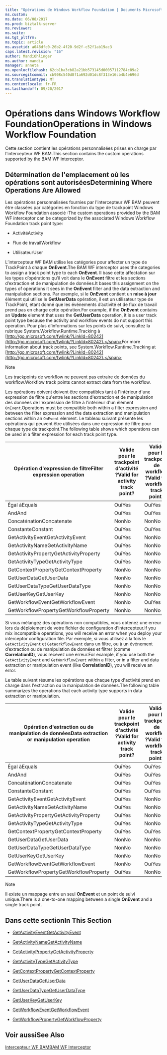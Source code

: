 ```yaml
---
title: "Opérations de Windows Workflow Foundation | Documents Microsoft"
ms.custom: 
ms.date: 06/08/2017
ms.prod: biztalk-server
ms.reviewer: 
ms.suite: 
ms.tgt_pltfrm: 
ms.topic: article
ms.assetid: a048dfc0-26b2-4f20-9d2f-c52f1ab19ac3
caps.latest.revision: "16"
author: MandiOhlinger
ms.author: mandia
manager: anneta
ms.openlocfilehash: 62cb1ba3cb82a21bb573145d00057112784c89a2
ms.sourcegitcommit: cb908c540d8f1a692d01dc8f313e16cb4b4e696d
ms.translationtype: MT
ms.contentlocale: fr-FR
ms.lasthandoff: 09/20/2017
---
```

# <a name="operations-in-windows-workflow-foundation"></a><span data-ttu-id="0de39-102">Opérations dans Windows Workflow Foundation</span><span class="sxs-lookup"><span data-stu-id="0de39-102">Operations in Windows Workflow Foundation</span></span>
<span data-ttu-id="0de39-103">Cette section contient les opérations personnalisées prises en charge par l'intercepteur WF BAM.</span><span class="sxs-lookup"><span data-stu-id="0de39-103">This section contains the custom operations supported by the BAM WF interceptor.</span></span>  
  
## <a name="determining-where-operations-are-allowed"></a><span data-ttu-id="0de39-104">Détermination de l'emplacement où les opérations sont autorisées</span><span class="sxs-lookup"><span data-stu-id="0de39-104">Determining Where Operations Are Allowed</span></span>  
 <span data-ttu-id="0de39-105">Les opérations personnalisées fournies par l'intercepteur WF BAM peuvent être classées par catégories en fonction du type de trackpoint Windows Workflow Foundation associé :</span><span class="sxs-lookup"><span data-stu-id="0de39-105">The custom operations provided by the BAM WF interceptor can be categorized by the associated Windows Workflow Foundation track point type:</span></span>  
  
-   <span data-ttu-id="0de39-106">Activité</span><span class="sxs-lookup"><span data-stu-id="0de39-106">Activity</span></span>  
  
-   <span data-ttu-id="0de39-107">Flux de travail</span><span class="sxs-lookup"><span data-stu-id="0de39-107">Workflow</span></span>  
  
-   <span data-ttu-id="0de39-108">Utilisateur</span><span class="sxs-lookup"><span data-stu-id="0de39-108">User</span></span>  
  
 <span data-ttu-id="0de39-109">L’intercepteur WF BAM utilise les catégories pour affecter un type de TrackPoint à chaque **OnEvent**.</span><span class="sxs-lookup"><span data-stu-id="0de39-109">The BAM WF interceptor uses the categories to assign a track point type to each **OnEvent**.</span></span> <span data-ttu-id="0de39-110">Il base cette affectation sur les types d’opérations qu’il voit dans le **OnEvent** filtre et les sections d’extraction et de manipulation de données.</span><span class="sxs-lookup"><span data-stu-id="0de39-110">It bases this assignment on the types of operations it sees in the **OnEvent** filter and the data extraction and manipulation sections.</span></span> <span data-ttu-id="0de39-111">Par exemple, si le **OnEvent** contient un **mise à jour** élément qui utilise le **GetUserData** opération, il est un utilisateur type de TrackPoint, étant donné que les événements d’activité et de flux de travail prend pas en charge cette opération.</span><span class="sxs-lookup"><span data-stu-id="0de39-111">For example, if the **OnEvent** contains an **Update** element that uses the **GetUserData** operation, it is a user track point type because the activity and workflow events do not support this operation.</span></span> <span data-ttu-id="0de39-112">Pour plus d’informations sur les points de suivi, consultez la rubrique System.Workflow.Runtime.Tracking à [http://go.microsoft.com/fwlink/?LinkId=80242](http://go.microsoft.com/fwlink/?LinkId=80242).</span><span class="sxs-lookup"><span data-stu-id="0de39-112">For more information about track points, see System.Workflow.Runtime.Tracking at [http://go.microsoft.com/fwlink/?LinkId=80242](http://go.microsoft.com/fwlink/?LinkId=80242).</span></span>  
  
> [!NOTE]
>  <span data-ttu-id="0de39-113">Les trackpoints de workflow ne peuvent pas extraire de données du workflow.</span><span class="sxs-lookup"><span data-stu-id="0de39-113">Workflow track points cannot extract data from the workflow.</span></span>  
  
 <span data-ttu-id="0de39-114">Les opérations doivent doivent être compatibles tant à l'intérieur d'une expression de filtre qu'entre les sections d'extraction et de manipulation des données de l'expression de filtre à l'intérieur d'un élément `OnEvent`.</span><span class="sxs-lookup"><span data-stu-id="0de39-114">Operations must be compatible both within a filter expression and between the filter expression and the data extraction and manipulation sections within an `OnEvent` element.</span></span> <span data-ttu-id="0de39-115">Le tableau suivant présente les opérations qui peuvent être utilisées dans une expression de filtre pour chaque type de trackpoint.</span><span class="sxs-lookup"><span data-stu-id="0de39-115">The following table shows which operations can be used in a filter expression for each track point type.</span></span>  
  
|<span data-ttu-id="0de39-116">Opération d'expression de filtre</span><span class="sxs-lookup"><span data-stu-id="0de39-116">Filter expression operation</span></span>|<span data-ttu-id="0de39-117">Valide pour le trackpoint d'activité ?</span><span class="sxs-lookup"><span data-stu-id="0de39-117">Valid for activity track point?</span></span>|<span data-ttu-id="0de39-118">Valide pour le trackpoint de workflow ?</span><span class="sxs-lookup"><span data-stu-id="0de39-118">Valid for workflow track point?</span></span>|<span data-ttu-id="0de39-119">Valide pour le trackpoint d'utilisateur ?</span><span class="sxs-lookup"><span data-stu-id="0de39-119">Valid for user track point?</span></span>|  
|---------------------------------|-------------------------------------|-------------------------------------|---------------------------------|  
|<span data-ttu-id="0de39-120">Égal à</span><span class="sxs-lookup"><span data-stu-id="0de39-120">Equals</span></span>|<span data-ttu-id="0de39-121">Oui</span><span class="sxs-lookup"><span data-stu-id="0de39-121">Yes</span></span>|<span data-ttu-id="0de39-122">Oui</span><span class="sxs-lookup"><span data-stu-id="0de39-122">Yes</span></span>|<span data-ttu-id="0de39-123">Oui</span><span class="sxs-lookup"><span data-stu-id="0de39-123">Yes</span></span>|  
|<span data-ttu-id="0de39-124">And</span><span class="sxs-lookup"><span data-stu-id="0de39-124">And</span></span>|<span data-ttu-id="0de39-125">Oui</span><span class="sxs-lookup"><span data-stu-id="0de39-125">Yes</span></span>|<span data-ttu-id="0de39-126">Oui</span><span class="sxs-lookup"><span data-stu-id="0de39-126">Yes</span></span>|<span data-ttu-id="0de39-127">Oui</span><span class="sxs-lookup"><span data-stu-id="0de39-127">Yes</span></span>|  
|<span data-ttu-id="0de39-128">Concaténation</span><span class="sxs-lookup"><span data-stu-id="0de39-128">Concatenate</span></span>|<span data-ttu-id="0de39-129">Non</span><span class="sxs-lookup"><span data-stu-id="0de39-129">No</span></span>|<span data-ttu-id="0de39-130">Non</span><span class="sxs-lookup"><span data-stu-id="0de39-130">No</span></span>|<span data-ttu-id="0de39-131">Non</span><span class="sxs-lookup"><span data-stu-id="0de39-131">No</span></span>|  
|<span data-ttu-id="0de39-132">Constante</span><span class="sxs-lookup"><span data-stu-id="0de39-132">Constant</span></span>|<span data-ttu-id="0de39-133">Oui</span><span class="sxs-lookup"><span data-stu-id="0de39-133">Yes</span></span>|<span data-ttu-id="0de39-134">Oui</span><span class="sxs-lookup"><span data-stu-id="0de39-134">Yes</span></span>|<span data-ttu-id="0de39-135">Oui</span><span class="sxs-lookup"><span data-stu-id="0de39-135">Yes</span></span>|  
|<span data-ttu-id="0de39-136">GetActivityEvent</span><span class="sxs-lookup"><span data-stu-id="0de39-136">GetActivityEvent</span></span>|<span data-ttu-id="0de39-137">Oui</span><span class="sxs-lookup"><span data-stu-id="0de39-137">Yes</span></span>|<span data-ttu-id="0de39-138">Non</span><span class="sxs-lookup"><span data-stu-id="0de39-138">No</span></span>|<span data-ttu-id="0de39-139">Non</span><span class="sxs-lookup"><span data-stu-id="0de39-139">No</span></span>|  
|<span data-ttu-id="0de39-140">GetActivityName</span><span class="sxs-lookup"><span data-stu-id="0de39-140">GetActivityName</span></span>|<span data-ttu-id="0de39-141">Oui</span><span class="sxs-lookup"><span data-stu-id="0de39-141">Yes</span></span>|<span data-ttu-id="0de39-142">Non</span><span class="sxs-lookup"><span data-stu-id="0de39-142">No</span></span>|<span data-ttu-id="0de39-143">Oui</span><span class="sxs-lookup"><span data-stu-id="0de39-143">Yes</span></span>|  
|<span data-ttu-id="0de39-144">GetActivityProperty</span><span class="sxs-lookup"><span data-stu-id="0de39-144">GetActivityProperty</span></span>|<span data-ttu-id="0de39-145">Oui</span><span class="sxs-lookup"><span data-stu-id="0de39-145">Yes</span></span>|<span data-ttu-id="0de39-146">Non</span><span class="sxs-lookup"><span data-stu-id="0de39-146">No</span></span>|<span data-ttu-id="0de39-147">Oui</span><span class="sxs-lookup"><span data-stu-id="0de39-147">Yes</span></span>|  
|<span data-ttu-id="0de39-148">GetActivityType</span><span class="sxs-lookup"><span data-stu-id="0de39-148">GetActivityType</span></span>|<span data-ttu-id="0de39-149">Oui</span><span class="sxs-lookup"><span data-stu-id="0de39-149">Yes</span></span>|<span data-ttu-id="0de39-150">Non</span><span class="sxs-lookup"><span data-stu-id="0de39-150">No</span></span>|<span data-ttu-id="0de39-151">Oui</span><span class="sxs-lookup"><span data-stu-id="0de39-151">Yes</span></span>|  
|<span data-ttu-id="0de39-152">GetContextProperty</span><span class="sxs-lookup"><span data-stu-id="0de39-152">GetContextProperty</span></span>|<span data-ttu-id="0de39-153">Non</span><span class="sxs-lookup"><span data-stu-id="0de39-153">No</span></span>|<span data-ttu-id="0de39-154">Non</span><span class="sxs-lookup"><span data-stu-id="0de39-154">No</span></span>|<span data-ttu-id="0de39-155">Non</span><span class="sxs-lookup"><span data-stu-id="0de39-155">No</span></span>|  
|<span data-ttu-id="0de39-156">GetUserData</span><span class="sxs-lookup"><span data-stu-id="0de39-156">GetUserData</span></span>|<span data-ttu-id="0de39-157">Non</span><span class="sxs-lookup"><span data-stu-id="0de39-157">No</span></span>|<span data-ttu-id="0de39-158">Non</span><span class="sxs-lookup"><span data-stu-id="0de39-158">No</span></span>|<span data-ttu-id="0de39-159">Non</span><span class="sxs-lookup"><span data-stu-id="0de39-159">No</span></span>|  
|<span data-ttu-id="0de39-160">GetUserDataType</span><span class="sxs-lookup"><span data-stu-id="0de39-160">GetUserDataType</span></span>|<span data-ttu-id="0de39-161">Non</span><span class="sxs-lookup"><span data-stu-id="0de39-161">No</span></span>|<span data-ttu-id="0de39-162">Non</span><span class="sxs-lookup"><span data-stu-id="0de39-162">No</span></span>|<span data-ttu-id="0de39-163">Oui</span><span class="sxs-lookup"><span data-stu-id="0de39-163">Yes</span></span>|  
|<span data-ttu-id="0de39-164">GetUserKey</span><span class="sxs-lookup"><span data-stu-id="0de39-164">GetUserKey</span></span>|<span data-ttu-id="0de39-165">Non</span><span class="sxs-lookup"><span data-stu-id="0de39-165">No</span></span>|<span data-ttu-id="0de39-166">Non</span><span class="sxs-lookup"><span data-stu-id="0de39-166">No</span></span>|<span data-ttu-id="0de39-167">Oui</span><span class="sxs-lookup"><span data-stu-id="0de39-167">Yes</span></span>|  
|<span data-ttu-id="0de39-168">GetWorkflowEvent</span><span class="sxs-lookup"><span data-stu-id="0de39-168">GetWorkflowEvent</span></span>|<span data-ttu-id="0de39-169">Non</span><span class="sxs-lookup"><span data-stu-id="0de39-169">No</span></span>|<span data-ttu-id="0de39-170">Oui</span><span class="sxs-lookup"><span data-stu-id="0de39-170">Yes</span></span>|<span data-ttu-id="0de39-171">Non</span><span class="sxs-lookup"><span data-stu-id="0de39-171">No</span></span>|  
|<span data-ttu-id="0de39-172">GetWorkflowProperty</span><span class="sxs-lookup"><span data-stu-id="0de39-172">GetWorkflowProperty</span></span>|<span data-ttu-id="0de39-173">Non</span><span class="sxs-lookup"><span data-stu-id="0de39-173">No</span></span>|<span data-ttu-id="0de39-174">Non</span><span class="sxs-lookup"><span data-stu-id="0de39-174">No</span></span>|<span data-ttu-id="0de39-175">Non</span><span class="sxs-lookup"><span data-stu-id="0de39-175">No</span></span>|  
  
 <span data-ttu-id="0de39-176">Si vous mélangez des opérations non compatibles, vous obtenez une erreur lors du déploiement de votre fichier de configuration d'intercepteur.</span><span class="sxs-lookup"><span data-stu-id="0de39-176">If you mix incompatible operations, you will receive an error when you deploy your interceptor configuration file.</span></span> <span data-ttu-id="0de39-177">Par exemple, si vous utilisez à la fois le `GetActivityEvent` et `GetWorkflowEvent` dans un filtre, ou à un événement d’extraction ou de manipulation de données et filtrer (comme **CorrelationID**), vous recevez une erreur.</span><span class="sxs-lookup"><span data-stu-id="0de39-177">For example, if you use both the `GetActivityEvent` and `GetWorkflowEvent` within a filter, or in a filter and data extraction or manipulation event (like **CorrelationID**), you will receive an error.</span></span>  
  
 <span data-ttu-id="0de39-178">Le table suivant résume les opérations que chaque type d'activité prend en charge dans l'extraction ou la manipulation de données.</span><span class="sxs-lookup"><span data-stu-id="0de39-178">The following table summarizes the operations that each activity type supports in data extraction or manipulation.</span></span>  
  
|<span data-ttu-id="0de39-179">Opération d'extraction ou de manipulation de données</span><span class="sxs-lookup"><span data-stu-id="0de39-179">Data extraction or manipulation operation</span></span>|<span data-ttu-id="0de39-180">Valide pour le trackpoint d'activité ?</span><span class="sxs-lookup"><span data-stu-id="0de39-180">Valid for activity track point?</span></span>|<span data-ttu-id="0de39-181">Valide pour le trackpoint de workflow ?</span><span class="sxs-lookup"><span data-stu-id="0de39-181">Valid for workflow track point?</span></span>|<span data-ttu-id="0de39-182">Valide pour le trackpoint d'utilisateur ?</span><span class="sxs-lookup"><span data-stu-id="0de39-182">Valid for user track point?</span></span>|  
|-----------------------------------------------|-------------------------------------|-------------------------------------|---------------------------------|  
|<span data-ttu-id="0de39-183">Égal à</span><span class="sxs-lookup"><span data-stu-id="0de39-183">Equals</span></span>|<span data-ttu-id="0de39-184">Oui</span><span class="sxs-lookup"><span data-stu-id="0de39-184">Yes</span></span>|<span data-ttu-id="0de39-185">Oui</span><span class="sxs-lookup"><span data-stu-id="0de39-185">Yes</span></span>|<span data-ttu-id="0de39-186">Oui</span><span class="sxs-lookup"><span data-stu-id="0de39-186">Yes</span></span>|  
|<span data-ttu-id="0de39-187">And</span><span class="sxs-lookup"><span data-stu-id="0de39-187">And</span></span>|<span data-ttu-id="0de39-188">Oui</span><span class="sxs-lookup"><span data-stu-id="0de39-188">Yes</span></span>|<span data-ttu-id="0de39-189">Oui</span><span class="sxs-lookup"><span data-stu-id="0de39-189">Yes</span></span>|<span data-ttu-id="0de39-190">Oui</span><span class="sxs-lookup"><span data-stu-id="0de39-190">Yes</span></span>|  
|<span data-ttu-id="0de39-191">Concaténation</span><span class="sxs-lookup"><span data-stu-id="0de39-191">Concatenate</span></span>|<span data-ttu-id="0de39-192">Oui</span><span class="sxs-lookup"><span data-stu-id="0de39-192">Yes</span></span>|<span data-ttu-id="0de39-193">Oui</span><span class="sxs-lookup"><span data-stu-id="0de39-193">Yes</span></span>|<span data-ttu-id="0de39-194">Oui</span><span class="sxs-lookup"><span data-stu-id="0de39-194">Yes</span></span>|  
|<span data-ttu-id="0de39-195">Constante</span><span class="sxs-lookup"><span data-stu-id="0de39-195">Constant</span></span>|<span data-ttu-id="0de39-196">Oui</span><span class="sxs-lookup"><span data-stu-id="0de39-196">Yes</span></span>|<span data-ttu-id="0de39-197">Oui</span><span class="sxs-lookup"><span data-stu-id="0de39-197">Yes</span></span>|<span data-ttu-id="0de39-198">Oui</span><span class="sxs-lookup"><span data-stu-id="0de39-198">Yes</span></span>|  
|<span data-ttu-id="0de39-199">GetActivityEvent</span><span class="sxs-lookup"><span data-stu-id="0de39-199">GetActivityEvent</span></span>|<span data-ttu-id="0de39-200">Oui</span><span class="sxs-lookup"><span data-stu-id="0de39-200">Yes</span></span>|<span data-ttu-id="0de39-201">Non</span><span class="sxs-lookup"><span data-stu-id="0de39-201">No</span></span>|<span data-ttu-id="0de39-202">Non</span><span class="sxs-lookup"><span data-stu-id="0de39-202">No</span></span>|  
|<span data-ttu-id="0de39-203">GetActivityName</span><span class="sxs-lookup"><span data-stu-id="0de39-203">GetActivityName</span></span>|<span data-ttu-id="0de39-204">Oui</span><span class="sxs-lookup"><span data-stu-id="0de39-204">Yes</span></span>|<span data-ttu-id="0de39-205">Non</span><span class="sxs-lookup"><span data-stu-id="0de39-205">No</span></span>|<span data-ttu-id="0de39-206">Oui</span><span class="sxs-lookup"><span data-stu-id="0de39-206">Yes</span></span>|  
|<span data-ttu-id="0de39-207">GetActivityProperty</span><span class="sxs-lookup"><span data-stu-id="0de39-207">GetActivityProperty</span></span>|<span data-ttu-id="0de39-208">Oui</span><span class="sxs-lookup"><span data-stu-id="0de39-208">Yes</span></span>|<span data-ttu-id="0de39-209">Non</span><span class="sxs-lookup"><span data-stu-id="0de39-209">No</span></span>|<span data-ttu-id="0de39-210">Oui</span><span class="sxs-lookup"><span data-stu-id="0de39-210">Yes</span></span>|  
|<span data-ttu-id="0de39-211">GetActivityType</span><span class="sxs-lookup"><span data-stu-id="0de39-211">GetActivityType</span></span>|<span data-ttu-id="0de39-212">Oui</span><span class="sxs-lookup"><span data-stu-id="0de39-212">Yes</span></span>|<span data-ttu-id="0de39-213">Non</span><span class="sxs-lookup"><span data-stu-id="0de39-213">No</span></span>|<span data-ttu-id="0de39-214">Oui</span><span class="sxs-lookup"><span data-stu-id="0de39-214">Yes</span></span>|  
|<span data-ttu-id="0de39-215">GetContextProperty</span><span class="sxs-lookup"><span data-stu-id="0de39-215">GetContextProperty</span></span>|<span data-ttu-id="0de39-216">Oui</span><span class="sxs-lookup"><span data-stu-id="0de39-216">Yes</span></span>|<span data-ttu-id="0de39-217">Oui</span><span class="sxs-lookup"><span data-stu-id="0de39-217">Yes</span></span>|<span data-ttu-id="0de39-218">Oui</span><span class="sxs-lookup"><span data-stu-id="0de39-218">Yes</span></span>|  
|<span data-ttu-id="0de39-219">GetUserData</span><span class="sxs-lookup"><span data-stu-id="0de39-219">GetUserData</span></span>|<span data-ttu-id="0de39-220">Non</span><span class="sxs-lookup"><span data-stu-id="0de39-220">No</span></span>|<span data-ttu-id="0de39-221">Non</span><span class="sxs-lookup"><span data-stu-id="0de39-221">No</span></span>|<span data-ttu-id="0de39-222">Oui</span><span class="sxs-lookup"><span data-stu-id="0de39-222">Yes</span></span>|  
|<span data-ttu-id="0de39-223">GetUserDataType</span><span class="sxs-lookup"><span data-stu-id="0de39-223">GetUserDataType</span></span>|<span data-ttu-id="0de39-224">Non</span><span class="sxs-lookup"><span data-stu-id="0de39-224">No</span></span>|<span data-ttu-id="0de39-225">Non</span><span class="sxs-lookup"><span data-stu-id="0de39-225">No</span></span>|<span data-ttu-id="0de39-226">Oui</span><span class="sxs-lookup"><span data-stu-id="0de39-226">Yes</span></span>|  
|<span data-ttu-id="0de39-227">GetUserKey</span><span class="sxs-lookup"><span data-stu-id="0de39-227">GetUserKey</span></span>|<span data-ttu-id="0de39-228">Non</span><span class="sxs-lookup"><span data-stu-id="0de39-228">No</span></span>|<span data-ttu-id="0de39-229">Non</span><span class="sxs-lookup"><span data-stu-id="0de39-229">No</span></span>|<span data-ttu-id="0de39-230">Oui</span><span class="sxs-lookup"><span data-stu-id="0de39-230">Yes</span></span>|  
|<span data-ttu-id="0de39-231">GetWorkflowEvent</span><span class="sxs-lookup"><span data-stu-id="0de39-231">GetWorkflowEvent</span></span>|<span data-ttu-id="0de39-232">Non</span><span class="sxs-lookup"><span data-stu-id="0de39-232">No</span></span>|<span data-ttu-id="0de39-233">Oui</span><span class="sxs-lookup"><span data-stu-id="0de39-233">Yes</span></span>|<span data-ttu-id="0de39-234">Non</span><span class="sxs-lookup"><span data-stu-id="0de39-234">No</span></span>|  
|<span data-ttu-id="0de39-235">GetWorkflowProperty</span><span class="sxs-lookup"><span data-stu-id="0de39-235">GetWorkflowProperty</span></span>|<span data-ttu-id="0de39-236">Oui</span><span class="sxs-lookup"><span data-stu-id="0de39-236">Yes</span></span>|<span data-ttu-id="0de39-237">Non</span><span class="sxs-lookup"><span data-stu-id="0de39-237">No</span></span>|<span data-ttu-id="0de39-238">Oui</span><span class="sxs-lookup"><span data-stu-id="0de39-238">Yes</span></span>|  
  
> [!NOTE]
>  <span data-ttu-id="0de39-239">Il existe un mappage entre un seul **OnEvent** et un point de suivi unique.</span><span class="sxs-lookup"><span data-stu-id="0de39-239">There is a one-to-one mapping between a single **OnEvent** and a single track point.</span></span>  
  
## <a name="in-this-section"></a><span data-ttu-id="0de39-240">Dans cette section</span><span class="sxs-lookup"><span data-stu-id="0de39-240">In This Section</span></span>  
  
-   [<span data-ttu-id="0de39-241">GetActivityEvent</span><span class="sxs-lookup"><span data-stu-id="0de39-241">GetActivityEvent</span></span>](../core/getactivityevent.md)  
  
-   [<span data-ttu-id="0de39-242">GetActivityName</span><span class="sxs-lookup"><span data-stu-id="0de39-242">GetActivityName</span></span>](../core/getactivityname.md)  
  
-   [<span data-ttu-id="0de39-243">GetActivityProperty</span><span class="sxs-lookup"><span data-stu-id="0de39-243">GetActivityProperty</span></span>](../core/getactivityproperty.md)  
  
-   [<span data-ttu-id="0de39-244">GetActivityType</span><span class="sxs-lookup"><span data-stu-id="0de39-244">GetActivityType</span></span>](../core/getactivitytype.md)  
  
-   [<span data-ttu-id="0de39-245">GetContextProperty</span><span class="sxs-lookup"><span data-stu-id="0de39-245">GetContextProperty</span></span>](../core/getcontextproperty2.md)  
  
-   [<span data-ttu-id="0de39-246">GetUserData</span><span class="sxs-lookup"><span data-stu-id="0de39-246">GetUserData</span></span>](../core/getuserdata.md)  
  
-   [<span data-ttu-id="0de39-247">GetUserDataType</span><span class="sxs-lookup"><span data-stu-id="0de39-247">GetUserDataType</span></span>](../core/getuserdatatype.md)  
  
-   [<span data-ttu-id="0de39-248">GetUserKey</span><span class="sxs-lookup"><span data-stu-id="0de39-248">GetUserKey</span></span>](../core/getuserkey.md)  
  
-   [<span data-ttu-id="0de39-249">GetWorkflowEvent</span><span class="sxs-lookup"><span data-stu-id="0de39-249">GetWorkflowEvent</span></span>](../core/getworkflowevent.md)  
  
-   [<span data-ttu-id="0de39-250">GetWorkflowProperty</span><span class="sxs-lookup"><span data-stu-id="0de39-250">GetWorkflowProperty</span></span>](../core/getworkflowproperty.md)  
  
## <a name="see-also"></a><span data-ttu-id="0de39-251">Voir aussi</span><span class="sxs-lookup"><span data-stu-id="0de39-251">See Also</span></span>  
 [<span data-ttu-id="0de39-252">Intercepteur WF BAM</span><span class="sxs-lookup"><span data-stu-id="0de39-252">BAM WF Interceptor</span></span>](../core/bam-wf-interceptor.md)